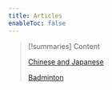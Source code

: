 ```yaml
---
title: Articles
enableToc: false
---
```


> [!summaries] Content
> 
> [Chinese and Japanese](chinese&jap.md)
> 
> [Badminton](badminton.md)

